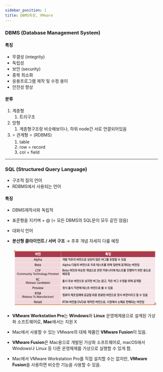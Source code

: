 ```yaml
---
sidebar_position: 1
title: DBMS특징, VMware
---
```


### DBMS (Database Management System)

#### 특징

- 무결성 (integrity)
- 독립성
- 보안 (security)
- 중복 최소화
- 응용프로그램 제작 및 수정 용이
- 안전성 향상

#### 분류

1. 계층형
   1. 트리구조
2. 망형
   1. 계층형구조랑 비슷해보이나, 하위 node간 서로 연결되어있음
3. ⭐ 관계형 ⭐ (RDBMS)
   1. table
   2. row = record
   3. col = field

---

### SQL (Structured Query Language)

- 구조적 질의 언어
- RDBMS에서 사용되는 언어

#### 특징

- DBMS제작사와 독립적
- 표준형을 지키며 + @ (= 모든 DBMS의 SQL문이 모두 같진 않음)
- 대화식 언어
- **분산형 클라이언트 / 서버 구조** → 추후 개념 자세히 다룰 예정

  ![SQL_VERSION](./img/sql_version.png)

- **VMware Workstation Pro**는 **Windows**와 **Linux** 운영체제용으로 설계된 가상화 소프트웨어로, **Mac**에서는 지원 X
- Mac에서 사용할 수 있는 VMware의 대체 제품인 **VMware Fusion**이 있음.
- **VMware Fusion**은 Mac용으로 개발된 가상화 소프트웨어로, macOS에서 Windows나 Linux 등 다른 운영체제를 가상으로 실행할 수 있게 함.
- Mac에서 VMware Workstation Pro를 직접 설치할 수는 없지만, **VMware Fusion**을 사용하면 비슷한 기능을 사용할 수 있음.
